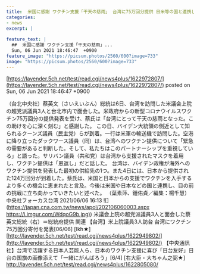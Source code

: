 ```yaml
---
title:  米国に感謝 ワクチン支援「干天の慈雨」 台湾に75万回分提供 日米等の国と連携し目の前の挑戦に立ち向かっていきたい  
categories:
- news
excerpt: |
  
feature_text: |
  ##  米国に感謝 ワクチン支援「干天の慈雨」...
  Sun, 06 Jun 2021 18:46:47  +0900
feature_image: "https://picsum.photos/2560/600?image=733"
image: "https://picsum.photos/2560/600?image=733"
---
```


[https://lavender.5ch.net/test/read.cgi/news4plus/1622972807/](https://lavender.5ch.net/test/read.cgi/news4plus/1622972807/)
posted on Sun, 06 Jun 2021 18:46:47  +0900

<!--more-->

（台北中央社）蔡英文（さいえいぶん）総統は6日、台湾を訪問した米議会上院の超党派議員3人と台北市内で面会した。米政府からの新型コロナウイルスワクチン75万回分の提供発表を受け、蔡氏は「台湾にとって干天の慈雨となった。この助けを心に深く刻む」と感謝した。 この日、バイデン大統領の側近として知られるクーンズ議員（民主党）らが到着。一行は米軍の輸送機で訪問した。空港に降り立ったダックワース議員（同）は、台湾へのワクチン提供について「緊急の需要があると判断した。そして、私たちはこのパートナーシップを重視している」と語った。サリバン議員（共和党）は台湾から支援されたマスクを着用し、ワクチン提供は「恩返し」だと話した。 台湾は、バイデン政権が海外へのワクチン提供を発表した最初の供給先の1つ。また4日には、日本から提供された124万回分が到着した。蔡氏は、米国と日本からの支援でワクチンを入手するより多くの機会に恵まれたと言及。今後は米国や日本などの国と連携し、目の前の挑戦に立ち向かっていきたいと述べた。 （葉素萍、鍾佑貞／編集：楊千慧） 中央社フォーカス台湾 2021/06/06 16:13 ![](https://japan.cna.com.tw/news/apol/202106060003.aspx [https://i.imgur.com/WdqoG9b.jpg)](https://i.imgur.com/WdqoG9b.jpg)) 米議会上院の超党派議員3人と面会した蔡英文総統（右）＝総統府提供 関連 【台湾】米上院議員3人訪台 台湾にワクチン75万回分寄付を発表[06/06] [Ikh★] [http://lavender.5ch.net/test/read.cgi/news4plus/1622949802/](http://lavender.5ch.net/test/read.cgi/news4plus/1622949802/) 【中央通訊社】台湾で活躍する日本人芸能人ら、日本のワクチン支援に喜び「日台友好」日台の国旗の画像添えて「一緒にがんばろう」[6/4] [右大臣・大ちゃん之弼★] http://lavender.5ch.net/test/read.cgi/news4plus/1622805080/
